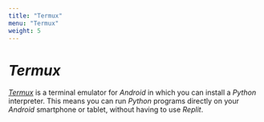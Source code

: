 ```yaml
---
title: "Termux"
menu: "Termux"
weight: 5
---
```


# *Termux*

[*Termux*](https://termux.dev/) is a terminal emulator for *Android* in which you can install a *Python* interpreter. This means you can run *Python* programs directly on your *Android* smartphone or tablet, without having to use *Replit*.